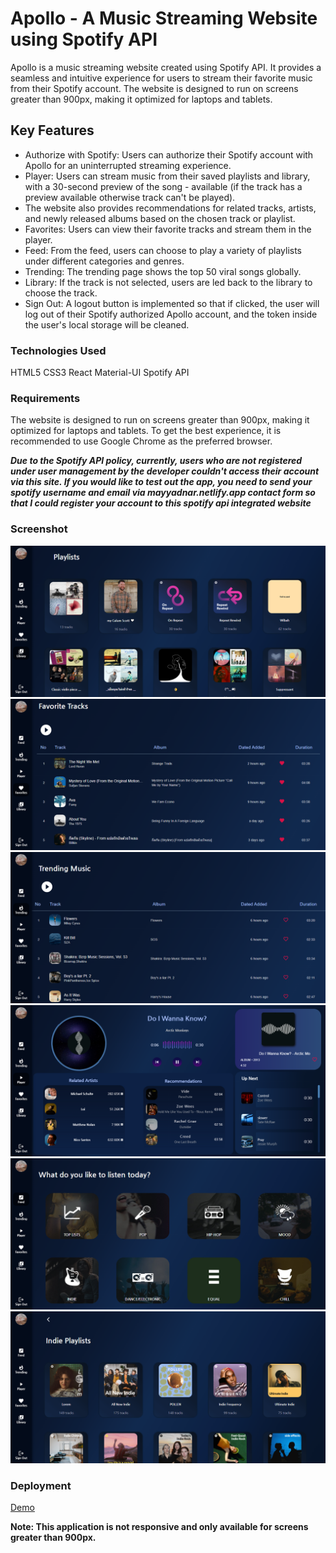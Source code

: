 # Apollo - A Music Streaming Website using Spotify API

Apollo is a music streaming website created using Spotify API. It provides a seamless and intuitive experience for users to stream their favorite music from their Spotify account. The website is designed to run on screens greater than 900px, making it optimized for laptops and tablets.

## Key Features

- Authorize with Spotify: Users can authorize their Spotify account with Apollo for an uninterrupted streaming experience.
- Player: Users can stream music from their saved playlists and library, with a 30-second preview of the song - available (if the track has a preview available otherwise track can't be played).
- The website also provides recommendations for related tracks, artists, and newly released albums based on the chosen track or playlist.
- Favorites: Users can view their favorite tracks and stream them in the player.
- Feed: From the feed, users can choose to play a variety of playlists under different categories and genres.
- Trending: The trending page shows the top 50 viral songs globally.
- Library: If the track is not selected, users are led back to the library to choose the track.
- Sign Out: A logout button is implemented so that if clicked, the user will log out of their Spotify authorized Apollo account, and the token inside the user's local storage will be cleaned.

### Technologies Used

HTML5
CSS3
React
Material-UI
Spotify API

### Requirements

The website is designed to run on screens greater than 900px, making it optimized for laptops and tablets. To get the best experience, it is recommended to use Google Chrome as the preferred browser.


***Due to the Spotify API policy, currently, users who are not registered under user management by the developer couldn't access their account via this site. If you would like to test out the app, you need to send your spotify username and email via mayyadnar.netlify.app contact form so that I could register your account to this spotify api integrated website***

### Screenshot

![Apollo-Library](/public/apollo-library.png)
![Apollo-Favorites](/public/apollo-favorite.png)
![Apollo-Trending](/public/apollo-trending.png)
![Apollo-Player](/public/apollo-player.png)
![Apollo-Feeds](/public/apollo-category.png)
![Apollo-Categorized-Playlists](/public/apollo-category-playlists.png)


### Deployment
[Demo](https://apollo-noah.netlify.app)

**Note: This application is not responsive and only available for screens greater than 900px.**


